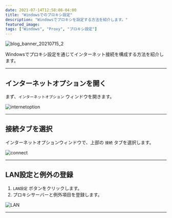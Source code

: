 ```yaml
---
date: 2021-07-14T12:58:08-04:00
title: "Windowsでのプロキシ設定"
description: "Windowsでプロキシを設定する方法を紹介します。"
featured_image: 
tags: ["Windows", "Proxy", "プロキシ設定"]
---
```


![blog_banner_20210715_2](https://github.com/user-attachments/assets/cb587b2b-3969-417f-99ac-63535295a675)

Windowsでプロキシ設定を通じてインターネット接続を構成する方法を紹介します。

---

## インターネットオプションを開く

まず、`インターネットオプション` ウィンドウを開きます。

![internetoption](https://github.com/user-attachments/assets/27298dc1-dcc1-4116-8d9b-07195d1ece5e)

---

## 接続タブを選択

インターネットオプションウィンドウで、上部の `接続` タブを選択します。

![connect](https://github.com/user-attachments/assets/dd720568-81f7-4cd2-bdca-6ceffb235e94)

---

## LAN設定と例外の登録

1. `LAN設定` ボタンをクリックします。
2. プロキシサーバーと例外項目を登録します。

![LAN](https://github.com/user-attachments/assets/ce80393e-2654-483b-95ae-a2ed4e3cf4be)

---
